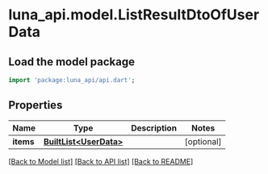 # luna_api.model.ListResultDtoOfUserData

## Load the model package
```dart
import 'package:luna_api/api.dart';
```

## Properties
Name | Type | Description | Notes
------------ | ------------- | ------------- | -------------
**items** | [**BuiltList&lt;UserData&gt;**](UserData.md) |  | [optional] 

[[Back to Model list]](../README.md#documentation-for-models) [[Back to API list]](../README.md#documentation-for-api-endpoints) [[Back to README]](../README.md)


